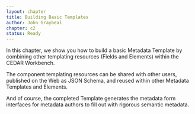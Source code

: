 ```yaml
---
layout: chapter
title: Building Basic Templates
author: John Graybeal
chapter: c2
status: Ready
---
```


In this chapter, we show you how to build a basic Metadata Template by combining other templating resources (Fields and Elements) within the CEDAR Workbench. 

The component templating resources can be shared with other users, published on the Web as JSON Schema, and reused within other Metadata Templates and Elements. 

And of course, the completed Template generates the metadata form interfaces 
for metadata authors to fill out with rigorous semantic metadata.

